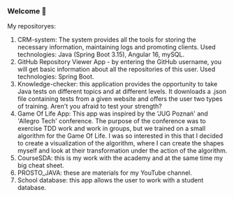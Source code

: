 ### Welсome 👋

My repositoryes:
1. CRM-system: The system provides all the tools for storing the necessary information, maintaining logs and promoting clients. Used technologies: Java (Spring Boot 3.15), Angular 16, mySQL.
2. GitHub Repository Viewer App - by entering the GitHub username, you will get basic information about all the repositories of this user. Used technologies: Spring Boot.
3. Knowledge-checker: this application provides the opportunity to take Java tests on different topics and at different levels. It downloads a .json file containing tests from a given website and offers the user two types of training. Aren't you afraid to test your strength?
4. Game Of Life App: This app was inspired by the 'JUG Poznań' and 'Allegro Tech' conference. The purpose of the conference was to exercise TDD work and work in groups, but we trained on a small algorithm for the Game Of Life. I was so interested in this that I decided to create a visualization of the algorithm, where I can create the shapes myself and look at their transformation under the action of the algorithm.
5. CourseSDA: this is my work with the academy and at the same time my big cheat sheet.
6. PROSTO_JAVA: these are materials for my YouTube channel.
7. School database: this app allows the user to work with a student database.
